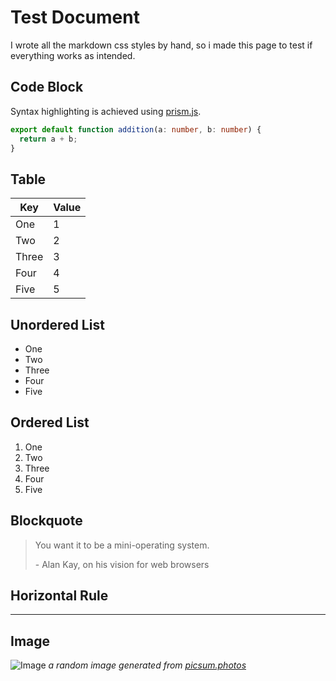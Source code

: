 # Test Document

I wrote all the markdown css styles by hand, so i made this page to test if
everything works as intended.

## Code Block

Syntax highlighting is achieved using [prism.js](https://prismjs.com/).

```ts
export default function addition(a: number, b: number) {
  return a + b;
}
```

## Table

| Key   | Value |
| ----- | ----- |
| One   | 1     |
| Two   | 2     |
| Three | 3     |
| Four  | 4     |
| Five  | 5     |

## Unordered List

- One
- Two
- Three
- Four
- Five

## Ordered List

1. One
2. Two
3. Three
4. Four
5. Five

## Blockquote

> You want it to be a mini-operating system.
>
> \- Alan Kay, on his vision for web browsers

## Horizontal Rule

---

## Image

![Image](https://picsum.photos/200/300) _a random image generated from
[picsum.photos](https://picsum.photos)_
